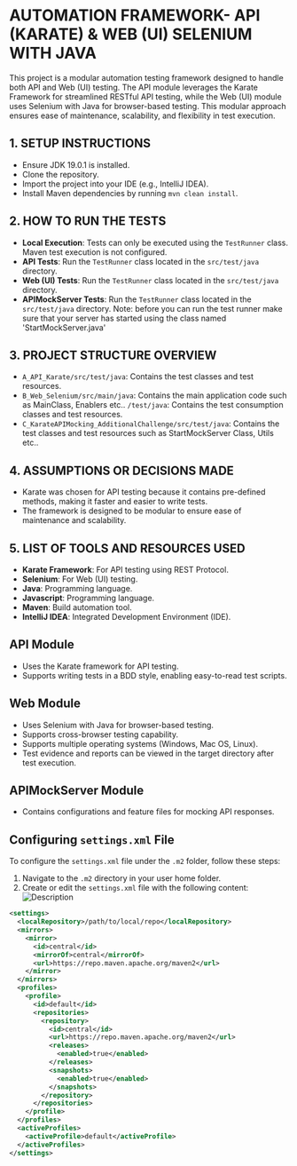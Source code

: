 # AUTOMATION FRAMEWORK- API (KARATE) & WEB (UI) SELENIUM WITH JAVA

This project is a modular automation testing framework designed to handle both API and Web (UI) testing. The API module leverages the Karate Framework for streamlined RESTful API testing, while the Web (UI) module uses Selenium with Java for browser-based testing. This modular approach ensures ease of maintenance, scalability, and flexibility in test execution.

## 1. SETUP INSTRUCTIONS
- Ensure JDK 19.0.1 is installed.
- Clone the repository.
- Import the project into your IDE (e.g., IntelliJ IDEA).
- Install Maven dependencies by running `mvn clean install`.

## 2. HOW TO RUN THE TESTS
- **Local Execution**: Tests can only be executed using the `TestRunner` class. Maven test execution is not configured.
- **API Tests**: Run the `TestRunner` class located in the `src/test/java` directory.
- **Web (UI) Tests**: Run the `TestRunner` class located in the `src/test/java` directory.
- **APIMockServer Tests**: Run the `TestRunner` class located in the `src/test/java` directory. Note: before you can run the test runner make sure that your server has started using the class named 'StartMockServer.java'

## 3. PROJECT STRUCTURE OVERVIEW


- `A_API_Karate/src/test/java`: Contains the test classes and test resources.
- `B_Web_Selenium/src/main/java`: Contains the main application code such as MainClass, Enablers etc..
                      `/test/java`: Contains the test consumption classes and test resources.
- `C_KarateAPIMocking_AdditionalChallenge/src/test/java`: Contains the test classes and test resources such as StartMockServer Class, Utils etc..

## 4. ASSUMPTIONS OR DECISIONS MADE
- Karate was chosen for API testing because it contains pre-defined methods, making it faster and easier to write tests.
- The framework is designed to be modular to ensure ease of maintenance and scalability.

## 5. LIST OF TOOLS AND RESOURCES USED
- **Karate Framework**: For API testing using REST Protocol.
- **Selenium**: For Web (UI) testing.
- **Java**: Programming language.
- **Javascript**: Programming language.
- **Maven**: Build automation tool.
- **IntelliJ IDEA**: Integrated Development Environment (IDE).

## API Module
- Uses the Karate framework for API testing.
- Supports writing tests in a BDD style, enabling easy-to-read test scripts.

## Web Module
- Uses Selenium with Java for browser-based testing.
- Supports cross-browser testing capability.
- Supports multiple operating systems (Windows, Mac OS, Linux).
- Test evidence and reports can be viewed in the target directory after test execution.

## APIMockServer Module
- Contains configurations and feature files for mocking API responses.

## Configuring `settings.xml` File
To configure the `settings.xml` file under the `.m2` folder, follow these steps:

1. Navigate to the `.m2` directory in your user home folder.
2. Create or edit the `settings.xml` file with the following content:
   <img src="target/cucumber-html-reports/report1.png" alt="Description">
```xml
<settings>
  <localRepository>/path/to/local/repo</localRepository>
  <mirrors>
    <mirror>
      <id>central</id>
      <mirrorOf>central</mirrorOf>
      <url>https://repo.maven.apache.org/maven2</url>
    </mirror>
  </mirrors>
  <profiles>
    <profile>
      <id>default</id>
      <repositories>
        <repository>
          <id>central</id>
          <url>https://repo.maven.apache.org/maven2</url>
          <releases>
            <enabled>true</enabled>
          </releases>
          <snapshots>
            <enabled>true</enabled>
          </snapshots>
        </repository>
      </repositories>
    </profile>
  </profiles>
  <activeProfiles>
    <activeProfile>default</activeProfile>
  </activeProfiles>
</settings>


